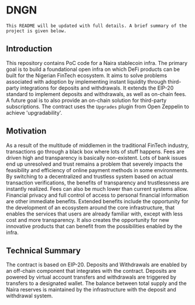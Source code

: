﻿# DNGN

````text
This README will be updated with full details. A brief summary of the project is given below.
````

## Introduction

This repository contains PoC code for a Naira stablecoin infra.
The primary goal is to build a foundational open infra on which
DeFi products can be built for the Nigerian FinTech ecosystem.
It aims to solve problems associated with adoption by implementing
instant liquidity through third-party integrations for deposits
and withdrawals. It extends the EIP-20 standard to implement 
deposits and withdrawals, as well as on-chain fees. A future goal
is to also provide an on-chain solution for third-party subscriptions.
The contract uses the `Upgrades` plugin from Open Zeppelin to 
achieve 'upgradability'.


## Motivation

As a result of the multitude of middlemen in the traditional FinTech
industry, transactions go through a black box where lots of stuff happens.
Fees are driven high and transparency is basically non-existent. Lots
of bank issues end up unresolved and trust remains a problem that severely
impacts the feasibility and efficiency of online payment methods in some
environments. By switching to a decentralized and trustless system based on
actual transaction verifications, the benefits of transparency and trustlessness
are instantly realized. Fees can also be much lower than current systems allow. 
Financial privacy and full control of access to personal financial information 
are other immediate benefits. Extended benefits include the opportunity for the 
development of an ecosystem around the core infrastructure, that enables the 
services that users are already familiar with, except with less cost and more 
transparency. It also creates the opportunity for new innovative products that can 
benefit from the possibilities enabled by the infra.


## Technical Summary

The contract is based on EIP-20. Deposits and Withdrawals are enabled by an 
off-chain component that integrates with the contract. Deposits are powered
by virtual account transfers and withdrawals are triggered by transfers to
a designated wallet. The balance between total supply and the Naira reserves
is maintained by the infrastructure with the deposit and withdrawal system.
